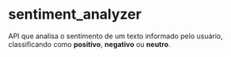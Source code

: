 # sentiment_analyzer
API que analisa o sentimento de um texto informado pelo usuário, classificando como **positivo**, **negativo** ou **neutro**.
